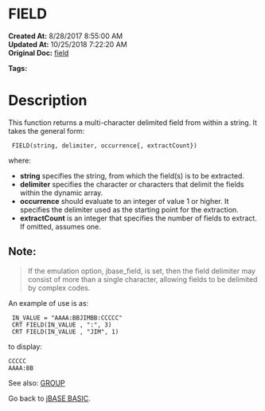 # FIELD

**Created At:** 8/28/2017 8:55:00 AM  
**Updated At:** 10/25/2018 7:22:20 AM  
**Original Doc:** [field](https://docs.jbase.com/36868-jbase-basic/field)  

**Tags:**
<badge text='string operations' vertical='middle' />

# Description

This function returns a multi-character delimited field from within a string. It takes the general form:

```
 FIELD(string, delimiter, occurrence{, extractCount})
```

where:

- **string** specifies the string, from which the field(s) is to be extracted.
- **delimiter** specifies the character or characters that delimit the fields within the dynamic array.
- **occurrence** should evaluate to an integer of value 1 or higher. It specifies the delimiter used as the starting point for the extraction.
- **extractCount** is an integer that specifies the number of fields to extract. If omitted, assumes one.


## Note:  


> If the emulation option, jbase\_field, is set, then the field delimiter may consist of more than a single character, allowing fields to be delimited by complex codes.


An example of use is as:

```
 IN_VALUE = "AAAA:BBJIMBB:CCCCC"
 CRT FIELD(IN_VALUE , ":", 3)
 CRT FIELD(IN_VALUE , "JIM", 1)
```

to display:

```
CCCCC
AAAA:BB
```



See also: [GROUP](276026-group)

Go back to [jBASE BASIC](263498-jbase-basic).
